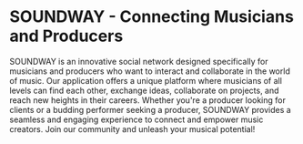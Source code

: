 # SOUNDWAY - Connecting Musicians and Producers
SOUNDWAY is an innovative social network designed specifically for musicians and producers who want to interact and collaborate in the world of music. Our application offers a unique platform where musicians of all levels can find each other, exchange ideas, collaborate on projects, and reach new heights in their careers. Whether you're a producer looking for clients or a budding performer seeking a producer, SOUNDWAY provides a seamless and engaging experience to connect and empower music creators. Join our community and unleash your musical potential!
